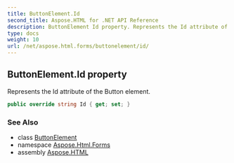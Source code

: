 ```yaml
---
title: ButtonElement.Id
second_title: Aspose.HTML for .NET API Reference
description: ButtonElement Id property. Represents the Id attribute of the Button element
type: docs
weight: 10
url: /net/aspose.html.forms/buttonelement/id/
---
```

## ButtonElement.Id property

Represents the Id attribute of the Button element.

```csharp
public override string Id { get; set; }
```

### See Also

* class [ButtonElement](../)
* namespace [Aspose.Html.Forms](../../../aspose.html.forms/)
* assembly [Aspose.HTML](../../../)
